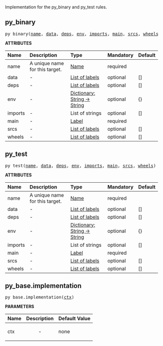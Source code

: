 <!-- Generated with Stardoc: http://skydoc.bazel.build -->

Implementation for the py_binary and py_test rules.

<a id="#py_binary"></a>

## py_binary

<pre>
py_binary(<a href="#py_binary-name">name</a>, <a href="#py_binary-data">data</a>, <a href="#py_binary-deps">deps</a>, <a href="#py_binary-env">env</a>, <a href="#py_binary-imports">imports</a>, <a href="#py_binary-main">main</a>, <a href="#py_binary-srcs">srcs</a>, <a href="#py_binary-wheels">wheels</a>)
</pre>



**ATTRIBUTES**


| Name  | Description | Type | Mandatory | Default |
| :------------- | :------------- | :------------- | :------------- | :------------- |
| <a id="py_binary-name"></a>name |  A unique name for this target.   | <a href="https://bazel.build/docs/build-ref.html#name">Name</a> | required |  |
| <a id="py_binary-data"></a>data |  -   | <a href="https://bazel.build/docs/build-ref.html#labels">List of labels</a> | optional | [] |
| <a id="py_binary-deps"></a>deps |  -   | <a href="https://bazel.build/docs/build-ref.html#labels">List of labels</a> | optional | [] |
| <a id="py_binary-env"></a>env |  -   | <a href="https://bazel.build/docs/skylark/lib/dict.html">Dictionary: String -> String</a> | optional | {} |
| <a id="py_binary-imports"></a>imports |  -   | List of strings | optional | [] |
| <a id="py_binary-main"></a>main |  -   | <a href="https://bazel.build/docs/build-ref.html#labels">Label</a> | required |  |
| <a id="py_binary-srcs"></a>srcs |  -   | <a href="https://bazel.build/docs/build-ref.html#labels">List of labels</a> | optional | [] |
| <a id="py_binary-wheels"></a>wheels |  -   | <a href="https://bazel.build/docs/build-ref.html#labels">List of labels</a> | optional | [] |


<a id="#py_test"></a>

## py_test

<pre>
py_test(<a href="#py_test-name">name</a>, <a href="#py_test-data">data</a>, <a href="#py_test-deps">deps</a>, <a href="#py_test-env">env</a>, <a href="#py_test-imports">imports</a>, <a href="#py_test-main">main</a>, <a href="#py_test-srcs">srcs</a>, <a href="#py_test-wheels">wheels</a>)
</pre>



**ATTRIBUTES**


| Name  | Description | Type | Mandatory | Default |
| :------------- | :------------- | :------------- | :------------- | :------------- |
| <a id="py_test-name"></a>name |  A unique name for this target.   | <a href="https://bazel.build/docs/build-ref.html#name">Name</a> | required |  |
| <a id="py_test-data"></a>data |  -   | <a href="https://bazel.build/docs/build-ref.html#labels">List of labels</a> | optional | [] |
| <a id="py_test-deps"></a>deps |  -   | <a href="https://bazel.build/docs/build-ref.html#labels">List of labels</a> | optional | [] |
| <a id="py_test-env"></a>env |  -   | <a href="https://bazel.build/docs/skylark/lib/dict.html">Dictionary: String -> String</a> | optional | {} |
| <a id="py_test-imports"></a>imports |  -   | List of strings | optional | [] |
| <a id="py_test-main"></a>main |  -   | <a href="https://bazel.build/docs/build-ref.html#labels">Label</a> | required |  |
| <a id="py_test-srcs"></a>srcs |  -   | <a href="https://bazel.build/docs/build-ref.html#labels">List of labels</a> | optional | [] |
| <a id="py_test-wheels"></a>wheels |  -   | <a href="https://bazel.build/docs/build-ref.html#labels">List of labels</a> | optional | [] |


<a id="#py_base.implementation"></a>

## py_base.implementation

<pre>
py_base.implementation(<a href="#py_base.implementation-ctx">ctx</a>)
</pre>



**PARAMETERS**


| Name  | Description | Default Value |
| :------------- | :------------- | :------------- |
| <a id="py_base.implementation-ctx"></a>ctx |  <p align="center"> - </p>   |  none |


